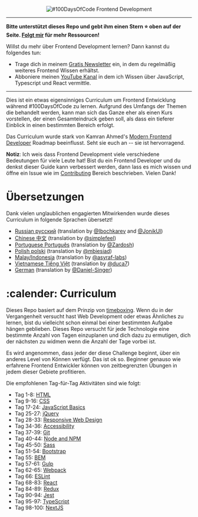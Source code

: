 <p align="center">
  <img alt="#100DaysOfCode Frontend Development" src="https://i.imgur.com/dwYOP0B.jpg" />
</p>

---

**Bitte unterstützt dieses Repo und gebt ihm einen Stern ⭐️ oben auf der Seite. [Folgt mir](https://github.com/nas5w) für mehr Ressourcen!**

Willst du mehr über Frontend Development lernen? Dann kannst du folgendes tun:
- Trage dich in meinem [Gratis Newsletter](https://buttondown.email/devtuts?100DoC) ein, in dem du regelmäßig weiteres Frontend Wissen erhältst.
- Abboniere meinen [YouTube Kanal](https://www.youtube.com/c/devtutsco) in dem ich Wissen über JavaScript, Typescript und React vermittle. 

---

Dies ist ein etwas eigensinniges Curriculum um Frontend Entwicklung während #100DaysOfCode zu lernen. Aufgrund des Umfangs der Themen die behandelt werden, kann man sich das Ganze eher als einen Kurs vorstellen, der einen Gesamteindruck geben soll, als dass ein tieferer Einblick in einen bestimmten Bereich erfolgt.

Das Curriculum wurde stark von Kamran Ahmed's [Modern Frontend Developer](https://medium.com/tech-tajawal/modern-frontend-developer-in-2018-4c2072fa2b9c) Roadmap beeinflusst. Seht sie euch an -- sie ist hervorragend.

**Notiz**: Ich weis dass Frontend Development viele verschiedene Bedeutungen für viele Leute hat! Bist du ein Frontend Developer und du denkst dieser Guide kann verbessert werden, dann lass es mich wissen und öffne ein Issue wie im [Contributing](#contributing) Bereich beschrieben. Vielen Dank!

# Übersetzungen

Dank vielen unglaublichen engagierten Mitwirkenden wurde dieses Curriculum in folgende Sprachen übersetzt!

- [Russian русский](/ru) (translation by [@Ibochkarev](https://github.com/Ibochkarev) and [@JonikUl](https://github.com/JonikUl))
- [Chinese 中文](/chinese) (translation by [@simplefeel](https://github.com/simplefeel))
- [Portuguese Português](/portuguese) (translation by [@Zardosh](https://github.com/Zardosh))
- [Polish polski](/polish) (translation by [@mbiesiad](https://github.com/mbiesiad))
- [Malay/Indonesia](/Malay) (translation by [@asyraf-labs](https://github.com/asyraf-labs))
- [Vietnamese Tiếng Việt](/Vietnam) (translation by [@duca7](https://github.com/duca7))
- [German](/German) (translation by [@Daniel-Singer](https://github.com/Daniel-Singer))

# :calender: Curriculum

Dieses Repo basiert auf dem Prinzip von [timeboxing](https://en.wikipedia.org/wiki/Timeboxing). Wenn du in der Vergangenheit versucht hast Web Development oder etwas Ähnliches zu lernen, bist du vielleicht schon einmal bei einer bestimmten Aufgabe hängen geblieben. Dieses Repo versucht für jede Technologie eine bestimmte Anzahl von Tagen einzuplanen und dich dazu zu ermutigen, dich der nächsten zu widmen wenn die Anzahl der Tage vorbei ist. 

Es wird angenommen, dass jeder der diese Challenge beginnt, über ein anderes Level von Können verfügt. Das ist ok so. Beginner genauso wie erfahrene Frontend Entwickler können von zeitbegrenzten Übungen in jedem dieser Gebiete profitieren. 

Die empfohlenen Tag-für-Tag Aktivitäten sind wie folgt:

- Tag 1-8: [HTML](#html)
- Tag 9-16: [CSS](#css)
- Tag 17-24: [JavaScript Basics](#javascript)
- Tag 25-27: [jQuery](#jquery)
- Tag 28-33: [Responsive Web Design](#rwd)
- Tag 34-36: [Accessibility](#accessibility)
- Tag 37-39: [Git](#git)
- Tag 40-44: [Node and NPM](#node)
- Tag 45-50: [Sass](#sass)
- Tag 51-54: [Bootstrap](#bootstrap)
- Tag 55: [BEM](#bem)
- Tag 57-61: [Gulp](#gulp)
- Tag 62-65: [Webpack](#webpack)
- Tag 66: [ESLint](#eslint)
- Tag 68-83: [React](#react)
- Tag 84-89: [Redux](#redux)
- Tag 90-94: [Jest](#jest)
- Tag 95-97: [TypeScript](#typescript)
- Tag 98-100: [NextJS](#nextjs)



